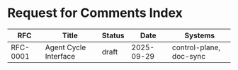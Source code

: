 # Request for Comments Index

| RFC | Title | Status | Date | Systems |
| --- | --- | --- | --- | --- |
| RFC-0001 | Agent Cycle Interface | draft | 2025-09-29 | control-plane, doc-sync |
